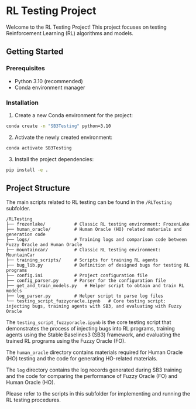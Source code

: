 # RL Testing Project

Welcome to the RL Testing Project! This project focuses on testing Reinforcement Learning (RL) algorithms and models.

## Getting Started

### Prerequisites

- Python 3.10 (recommended)
- Conda environment manager

### Installation

1. Create a new Conda environment for the project:

```bash
conda create -n "SB3Testing" python=3.10
```

2. Activate the newly created environment:

```bash
conda activate SB3Testing
```

3. Install the project dependencies:

```bash
pip install -e .
```

## Project Structure

The main scripts related to RL testing can be found in the `/RLTesting` subfolder.

```
/RLTesting
├── frozenlake/           # Classic RL testing environment: FrozenLake
├── human_oracle/         # Human Oracle (HO) related materials and generation code
├── logs/                 # Training logs and comparison code between Fuzzy Oracle and Human Oracle
├── mountaincar/          # Classic RL testing environment: MountainCar
├── training_scripts/     # Scripts for training RL agents
├── bug_lib.py            # Definition of designed bugs for testing RL programs
├── config.ini            # Project configuration file
├── config_parser.py      # Parser for the configuration file
├── get_and_train_models.py   # Helper script to obtain and train RL models
├── log_parser.py         # Helper script to parse log files
└── testing_script_fuzzyoracle.ipynb   # Core testing script: injecting bugs, training agents with SB3, and evaluating with Fuzzy Oracle
```

The `testing_script_fuzzyoracle.ipynb` is the core testing script that demonstrates the process of injecting bugs into RL programs, training agents using the Stable Baselines3 (SB3) framework, and evaluating the trained RL programs using the Fuzzy Oracle (FO).

The `human_oracle` directory contains materials required for Human Oracle (HO) testing and the code for generating HO-related materials.

The `log` directory contains the log records generated during SB3 training and the code for comparing the performance of Fuzzy Oracle (FO) and Human Oracle (HO).

Please refer to the scripts in this subfolder for implementing and running the RL testing procedures.

